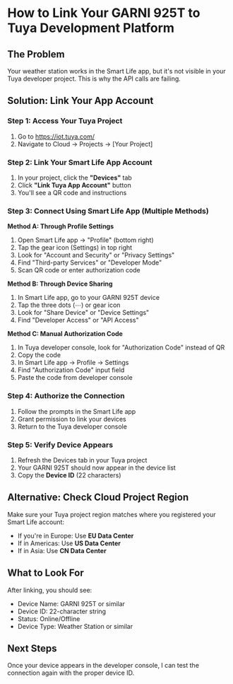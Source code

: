 # How to Link Your GARNI 925T to Tuya Development Platform

## The Problem
Your weather station works in the Smart Life app, but it's not visible in your Tuya developer project. This is why the API calls are failing.

## Solution: Link Your App Account

### Step 1: Access Your Tuya Project
1. Go to https://iot.tuya.com/
2. Navigate to Cloud → Projects → [Your Project]

### Step 2: Link Your Smart Life App Account
1. In your project, click the **"Devices"** tab
2. Click **"Link Tuya App Account"** button
3. You'll see a QR code and instructions

### Step 3: Connect Using Smart Life App (Multiple Methods)

**Method A: Through Profile Settings**
1. Open Smart Life app → "Profile" (bottom right)
2. Tap the gear icon (Settings) in top right
3. Look for "Account and Security" or "Privacy Settings"
4. Find "Third-party Services" or "Developer Mode"
5. Scan QR code or enter authorization code

**Method B: Through Device Sharing**
1. In Smart Life app, go to your GARNI 925T device
2. Tap the three dots (⋯) or gear icon
3. Look for "Share Device" or "Device Settings"
4. Find "Developer Access" or "API Access"

**Method C: Manual Authorization Code**
1. In Tuya developer console, look for "Authorization Code" instead of QR
2. Copy the code
3. In Smart Life app → Profile → Settings
4. Find "Authorization Code" input field
5. Paste the code from developer console

### Step 4: Authorize the Connection
1. Follow the prompts in the Smart Life app
2. Grant permission to link your devices
3. Return to the Tuya developer console

### Step 5: Verify Device Appears
1. Refresh the Devices tab in your Tuya project
2. Your GARNI 925T should now appear in the device list
3. Copy the **Device ID** (22 characters)

## Alternative: Check Cloud Project Region
Make sure your Tuya project region matches where you registered your Smart Life account:
- If you're in Europe: Use **EU Data Center**
- If in Americas: Use **US Data Center**  
- If in Asia: Use **CN Data Center**

## What to Look For
After linking, you should see:
- Device Name: GARNI 925T or similar
- Device ID: 22-character string
- Status: Online/Offline
- Device Type: Weather Station or similar

## Next Steps
Once your device appears in the developer console, I can test the connection again with the proper device ID.
